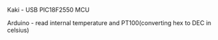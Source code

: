 Kaki - USB PIC18F2550 MCU

Arduino - read internal temperature and PT100(converting hex to DEC in celsius)
